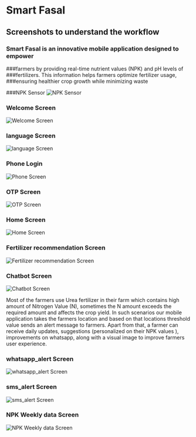 # Smart Fasal 

## Screenshots to understand the workflow

### Smart Fasal is an innovative mobile application designed to empower
###farmers by providing real-time nutrient values (NPK) and pH levels of
###fertilizers. This information helps farmers optimize fertilizer usage,
###ensuring healthier crop growth while minimizing waste

###NPK Sensor 
![NPK Sensor](assets/appimages/npk_sensor_kit.png)

### Welcome Screen
![Welcome Screen](assets/appimages/welcome_screen.png)

### language Screen
![language Screen](assets/appimages/language.png)

### Phone Login
![Phone Screen](assets/appimages/phonelogin.png)
### OTP Screen
![OTP Screen](assets/appimages/otp.png)
### Home Screen
![Home Screen](assets/appimages/homescreen.png)
### Fertilizer recommendation Screen
![Fertilizer recommendation Screen](assets/appimages/fertilizerrecomm.png)

### Chatbot Screen
![Chatbot Screen](assets/appimages/chatbot.png)

Most of the farmers use Urea fertilizer in their farm which contains high
amount of Nitrogen Value (N), sometimes the N amount exceeds the
required amount and affects the crop yield. In such scenarios our mobile
application takes the farmers location and based on that locations
threshold value sends an alert message to farmers. Apart from that, a
farmer can receive daily updates, suggestions (personalized on their NPK
values ), improvements on whatsapp, along with a visual image to
improve farmers user experience.

### whatsapp_alert Screen
![whatsapp_alert Screen](assets/appimages/whatsapp_alert.png)

### sms_alert Screen
![sms_alert Screen](assets/appimages/sms_alert.png)

### NPK Weekly data Screen
![NPK Weekly data Screen](assets/appimages/npk_weeklyData.png)
